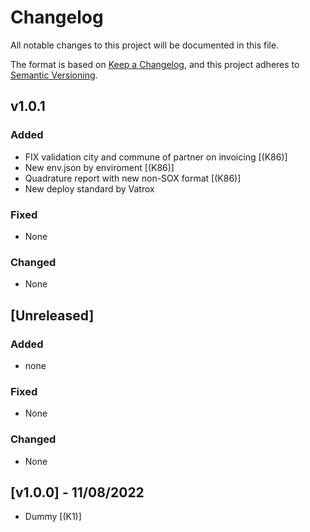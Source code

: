 # Changelog
All notable changes to this project will be documented in this file.

The format is based on [Keep a Changelog](https://keepachangelog.com/en/1.0.0/),
and this project adheres to [Semantic Versioning](https://semver.org/spec/v2.0.0.html).

## v1.0.1 
### Added
- FIX validation city ​​and commune of partner on invoicing [(K86)]
- New env.json by enviroment [(K86)]
- Quadrature report with new non-SOX format [(K86)]
- New deploy standard by Vatrox
### Fixed
- None
### Changed
- None


## [Unreleased]
### Added
- none
### Fixed
- None
### Changed
- None

## [v1.0.0] - 11/08/2022
- Dummy [(K1)]

[(86)]: http://gitlab.ccu.cl/odoo-pos/odoo-pos/merge_requests/86
